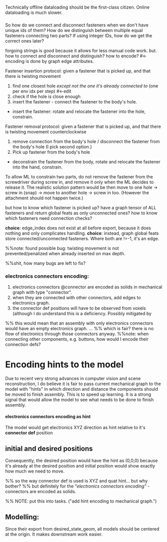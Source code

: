 Technically offline dataloading should be the first-class citizen. Online dataloading is much slower.

###

So how do we connect and disconnect fasteners when we don't have unique ids of them?
How do we distinguish between multiple equal fasteners connecting two parts?
If using integer IDs, how do we get the correct ones later?

forgoing strings is good because it allows for less manual code work.
but. how to connect and disconnect and distinguish? how to encode? #<- encoding is done by graph edge attributes.

Fastener insertion protocol:
given a fastener that is picked up, and that there is twisting movement
1. find one closest hole *except not the one it's already connected to* (one per env idx per step) #<-edit
2. check if the hole is close enough 
3. insert the fastener - connect the fastener to the body's hole.
 - insert the fastener: rotate and relocate the fastener into the hole, constrain.

Fastener removal protocol:
given a fastener that is picked up, and that there is twisting movement counterclockwise
1. remove connection from the body's hole / disconnect the fastener from the body's hole (I pick second option.)
2. Pick up fastener from the body's hole
 - deconstrain the fastener from the body, rotate and relocate the fastener into the hand, constrain.

To allow ML to constrain two parts, do not remove the fastener from the screwdriver during screw in, and remove it only when the ML decides to release it. The realistic solution pattern would be then move to one hole -> screw in (snap) -> move to another hole -> screw in too. (However the attachment should not happen twice.)


but how to know which fastener is picked up?
have a graph tensor of ALL fasteners and return global feats as only unconnected ones?
how to know which fasteners need connection checks?

**choice**: edge_index does not exist at all before export, because it does nothing and only complicates handling.
**choice**: instead, graph global feats store connected/unconnected fasteners. Where both are !=-1, it's an edge.

%%note: found possible bug: twisting movement is not prevented/penalized when already inserted on max depth.

%%shit, how many bugs are left to fix? 


### electronics connectors encoding:
1. electronics connectors @connector are encoded as solids in mechanical graph with type "connector".
2. when they are connected with other connectors, add edges to electronics graph.
3. the connector def positions will have to be observed from voxels (although I do understand this is a deficiency. Possibly mitigated by 

%% this would mean that an assembly with only electronics connectors would have an empty electronics graph. ... 
%% which is fair? there is no flow of electronics through those connectors anyway.
%%note: when connecting other components, e.g. buttons, how would I encode their connection defs?


# Encoding hints to the model
Due to recent very strong advances in computer vision and scene reconstruction, I do believe it is fair to pass current mechanical graph to the model with "hints" in which direction and distance the components should be moved to finish assembly. This is to speed up learning. It is a strong signal that would allow the model to see what needs to be done to finish assembly.
#### electronics connectors encoding as hint
The model would get electronics XYZ direction as hint relative to it's **connector def** position
## initial and desired positions 
Consequently, the desired position would have the hint as (0,0,0) because it's already at the desired position and initial position would show exactly how much we need to move. 


%% so the way connector def is used is XYZ and quat hint... but why bother?
%% but definitely for the *"electronics connectors encoding"* - connectors are encoded as solids.

%% NOTE: put this into tasks. ("add hint encoding to mechanical graph.")

## Modelling:
Since their export from desired_state_geom, all models should be centered at the origin. It makes downstream work easier.